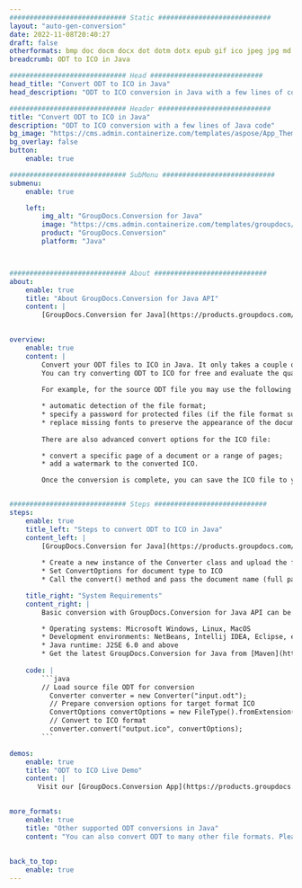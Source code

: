 ```yaml
---
############################# Static ############################
layout: "auto-gen-conversion"
date: 2022-11-08T20:40:27
draft: false
otherformats: bmp doc docm docx dot dotm dotx epub gif ico jpeg jpg md odt ott pdf png psd rtf tex tif tiff txt xps
breadcrumb: ODT to ICO in Java

############################# Head ############################
head_title: "Convert ODT to ICO in Java"
head_description: "ODT to ICO conversion in Java with a few lines of code. Convert over 160 file formats using the GroupDocs document conversion API for Java"

############################# Header ############################
title: "Convert ODT to ICO in Java"
description: "ODT to ICO conversion with a few lines of Java code"
bg_image: "https://cms.admin.containerize.com/templates/aspose/App_Themes/V3/images/bg/header1.png"
bg_overlay: false
button:
    enable: true

############################# SubMenu ############################
submenu:
    enable: true

    left:
        img_alt: "GroupDocs.Conversion for Java"
        image: "https://cms.admin.containerize.com/templates/groupdocs/images/product-logos/90x90-noborder/groupdocs-conversion-java.png"
        product: "GroupDocs.Conversion"
        platform: "Java"



############################# About ############################
about:
    enable: true
    title: "About GroupDocs.Conversion for Java API"
    content: |
        [GroupDocs.Conversion for Java](https://products.groupdocs.com/conversion/java/) is an advanced file format conversion API for converting between popular image and document formats such as Microsoft Office, OpenDocument, PDF, HTML, email, CAD. and much more with just a few lines of code. The native API automatically detects the formats of the original documents and offers many options for customizing the converted documents. Along with the function of extracting information from a document, it also supports caching of the conversion results to the local disk by default. However, any type of cache storage can be supported by implementing the appropriate interfaces - Amazon S3, Dropbox, Google Drive, Windows Azure, Reddis, or any others.
    

overview:
    enable: true
    content: |
        Convert your ODT files to ICO in Java. It only takes a couple of lines of Java code on any platform of your choice, such as Windows, Linux, macOS.
        You can try converting ODT to ICO for free and evaluate the quality of the conversion results. Along with simple file conversion scripts, you can try more sophisticated options for loading the ODT source file and storing the ICO output. 
        
        For example, for the source ODT file you may use the following load options:

        * automatic detection of the file format;
        * specify a password for protected files (if the file format supports it);
        * replace missing fonts to preserve the appearance of the document.
        
        There are also advanced convert options for the ICO file:

        * convert a specific page of a document or a range of pages;
        * add a watermark to the converted ICO.

        Once the conversion is complete, you can save the ICO file to your local file path or to any third party storage such as FTP, Amazon S3, Google Drive, Dropbox etc. Please note - to convert ODT to ICO, you do not need to install any additional software, such as MS Office, Open Office, Adobe Acrobat Reader etc.


############################# Steps ############################
steps:
    enable: true
    title_left: "Steps to convert ODT to ICO in Java"
    content_left: |
        [GroupDocs.Conversion for Java](https://products.groupdocs.com/conversion/java/) allows developers to easily convert ODT file to ICO with a few lines of code.
        
        * Create a new instance of the Converter class and upload the file ODT with the full path
        * Set ConvertOptions for document type to ICO
        * Call the convert() method and pass the document name (full path) and format (ICO) as a parameter

    title_right: "System Requirements"
    content_right: |
        Basic conversion with GroupDocs.Conversion for Java API can be done with just a few lines of code. Our APIs are supported on all major platforms and operating systems. Before executing the code below, make sure you have the following prerequisites installed on your system.

        * Operating systems: Microsoft Windows, Linux, MacOS
        * Development environments: NetBeans, Intellij IDEA, Eclipse, etc.
        * Java runtime: J2SE 6.0 and above
        * Get the latest GroupDocs.Conversion for Java from [Maven](https://repository.groupdocs.com/webapp/#/artifacts/browse/tree/General/repo/com/groupdocs/groupdocs-conversion)
         
    code: |
        ```java    
        // Load source file ODT for conversion
          Converter converter = new Converter("input.odt");
          // Prepare conversion options for target format ICO
          ConvertOptions convertOptions = new FileType().fromExtension("ico").getConvertOptions();
          // Convert to ICO format
          converter.convert("output.ico", convertOptions);
        ```

demos:
    enable: true
    title: "ODT to ICO Live Demo"
    content: |
       Visit our [GroupDocs.Conversion App](https://products.groupdocs.app/conversion/family) website and try ODT to ICO conversion now. The free demo has the following benefits
          

more_formats:
    enable: true
    title: "Other supported ODT conversions in Java"
    content: "You can also convert ODT to many other file formats. Please see the list below."
       
       
back_to_top:
    enable: true
---
```

